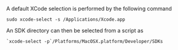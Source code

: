 A default XCode selection is performed by the following command

```
sudo xcode-select -s /Applications/Xcode.app
```

An SDK directory can then be selected from a script as

```
`xcode-select -p`/Platforms/MacOSX.platform/Developer/SDKs
```
